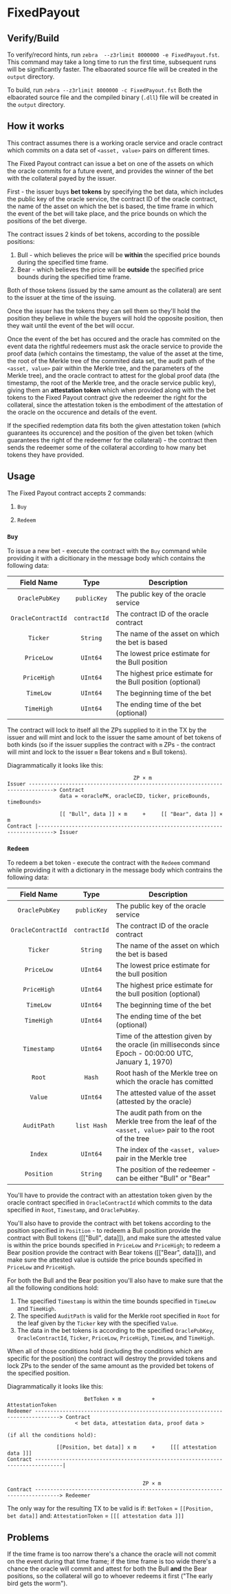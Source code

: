 
# FixedPayout



## Verify/Build

To verify/record hints, run `zebra  --z3rlimit 8000000 -e FixedPayout.fst`.
This command may take a long time to run the first time, subsequent runs will be significantly faster.
The elbaorated source file will be created in the `output` directory.

To build, run `zebra --z3rlimit 8000000 -c FixedPayout.fst`
Both the elbaorated source file and the compiled binary (`.dll`) file will be created in the `output` directory.



## How it works

This contract assumes there is a working oracle service and oracle contract which commits on a data set of
`<asset, value>` pairs on different times.

The Fixed Payout contract can issue a bet on one of the assets on which the oracle commits for a future event,
and provides the winner of the bet with the collateral payed by the issuer.

First - the issuer buys **bet tokens** by specifying the bet data, which includes the public key of the oracle service,
the contract ID of the oracle contract, the name of the asset on which the bet is based, the time frame in which the event
of the bet will take place, and the price bounds on which the positions of the bet diverge.

The contract issues 2 kinds of bet tokens, according to the possible positions:

1. Bull - which believes the price will be **within** the specified price bounds during the specified time frame.
2. Bear - which believes the price will be **outside** the specified price bounds during the specified time frame.

Both of those tokens (issued by the same amount as the collateral) are sent to the issuer at the time of the issuing.

Once the issuer has the tokens they can sell them so they'll hold the position they believe in while the buyers will
hold the opposite position, then they wait until the event of the bet will occur.

Once the event of the bet has occured and the oracle has commited on the event data the rightful redeemers must ask the
oracle service to provide the proof data (which contains the timestamp, the value of the asset at the time,
the root of the Merkle tree of the commited data set, the audit path of the `<asset, value>` pair within the
Merkle tree, and the parameters of the Merkle tree), and the oracle contract to attest for the global proof data (the
timestamp, the root of the Merkle tree, and the oracle service public key), giving them an **attestation token** which
when provided along with the bet tokens to the Fixed Payout contract give the redeemer the right for the collateral,
since the attestation token is the embodiment of the attestation of the oracle on the occurence and details of the event.

If the specified redemption data fits both the given attestation token (which guarantees its occurence) and the position of
the given bet token (which guarantees the right of the redeemer for the collateral) - the contract then sends the
redeemer some of the collateral according to how many bet tokens they have provided.


## Usage

The Fixed Payout contract accepts 2 commands:

1. `Buy`

2. `Redeem`

### `Buy`

To issue a new bet - execute the contract with the `Buy` command while providing it with a dicitionary in the
message body which contains the following data:

| Field Name         | Type               | Description
|:------------------:|:------------------:| -----------
| `OraclePubKey`     | `publicKey`        | The public key of the oracle service
| `OracleContractId` | `contractId`       | The contract ID of the oracle contract
| `Ticker`           | `String`           | The name of the asset on which the bet is based
| `PriceLow`         | `UInt64`           | The lowest price estimate for the Bull position
| `PriceHigh`        | `UInt64`           | The highest price estimate for the Bull position (optional)
| `TimeLow`          | `UInt64`           | The beginning time of the bet
| `TimeHigh`         | `UInt64`           | The ending time of the bet (optional)

The contract will lock to itself all the ZPs supplied to it in the TX by the issuer and will mint and lock to the
issuer the same amount of bet tokens of both kinds (so if the issuer supplies the contract with `m` ZPs -
the contract will mint and lock to the issuer `m` Bear tokens and `m` Bull tokens).

Diagrammatically it looks like this:

                                             ZP × m
    Issuer ------------------------------------------------------------------------------> Contract
                     data = <oraclePK, oracleCID, ticker, priceBounds, timeBounds>

                     [[ "Bull", data ]] × m     +     [[ "Bear", data ]] × m
    Contract |---------------------------------------------------------------------------> Issuer


### `Redeem`

To redeem a bet token - execute the contract with the `Redeem` command while providing it with a dictionary in the
message body which contrains the following data:

| Field Name         | Type               | Description
|:------------------:|:------------------:| -----------
| `OraclePubKey`     | `publicKey`        | The public key of the oracle service
| `OracleContractId` | `contractId`       | The contract ID of the oracle contract
| `Ticker`           | `String`           | The name of the asset on which the bet is based
| `PriceLow`         | `UInt64`           | The lowest price estimate for the bull position
| `PriceHigh`        | `UInt64`           | The highest price estimate for the bull position (optional)
| `TimeLow`          | `UInt64`           | The beginning time of the bet
| `TimeHigh`         | `UInt64`           | The ending time of the bet (optional)
| `Timestamp`        | `UInt64`           | Time of the attestion given by the oracle (in milliseconds since Epoch - 00:00:00 UTC, January 1, 1970)
| `Root`             | `Hash`             | Root hash of the Merkle tree on which the oracle has comitted
| `Value`            | `UInt64`           | The attested value of the asset (attested by the oracle)
| `AuditPath`        | `list Hash`        | The audit path from on the Merkle tree from the leaf of the `<asset, value>` pair to the root of the tree
| `Index`            | `UInt64`           | The index of the `<asset, value>` pair in the Merkle tree
| `Position`         | `String`           | The position of the redeemer - can be either "Bull" or "Bear"

You'll have to provide the contract with an attestation token given by the oracle contract specified in `OracleContractId` which commits to the data specified in `Root`, `Timestamp`, and `OraclePubKey`.

You'll also have to provide the contract with bet tokens according to the position specified in `Position` -
to redeem a Bull position provide the contract with Bull tokens ([["Bull", data]]),
and make sure the attested value is within the price bounds specified in `PriceLow` and `PriceHigh`;
to redeem a Bear position provide the contract with Bear tokens ([["Bear", data]]),
and make sure the attested value is outside the price bounds specified in `PriceLow` and `PriceHigh`.

For both the Bull and the Bear position you'll also have to make sure that the all the following conditions hold:

1. The specified `Timestamp` is within the time bounds specified in `TimeLow` and `TimeHigh`.
2. The specified `AuditPath` is valid for the Merkle root specified in `Root` for the leaf given by the `Ticker` key with the specified `Value`.
3. The data in the bet tokens is according to the specified `OraclePubKey`, `OracleContractId`, `Ticker`, `PriceLow`, `PriceHigh`, `TimeLow`, and `TimeHigh`.

When all of those conditions hold (including the conditions which are specific for the position) the contract will
destroy the provided tokens and lock ZPs to the sender of the same amount as the provided bet tokens of
the specified position.

Diagrammatically it looks like this:

                             BetToken × m          +       AttestationToken
    Redeemer ------------------------------------------------------------------------------> Contract
                          < bet data, attestation data, proof data >

    (if all the conditions hold):

                    [[Position, bet data]] x m     +     [[[ attestation data ]]]
    Contract -------------------------------------------------------------------------------|


                                                ZP × m
    Contract ------------------------------------------------------------------------------> Redeemer

The only way for the resulting TX to be valid is if:
    `BetToken` = `[[Position, bet data]]`
and:
    `AttestationToken` = `[[[ attestation data ]]]`



## Problems

If the time frame is too narrow there's a chance the oracle will not commit on the event during that time frame;
if the time frame is too wide there's a chance the oracle will commit and attest for both the Bull **and** the Bear
positions, so the collateral will go to whoever redeems it first ("The early bird gets the worm").
